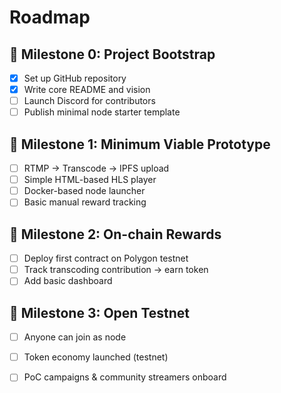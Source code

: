 # Roadmap

## 🧪 Milestone 0: Project Bootstrap

- [x] Set up GitHub repository
- [x] Write core README and vision
- [ ] Launch Discord for contributors
- [ ] Publish minimal node starter template

## 🚧 Milestone 1: Minimum Viable Prototype

- [ ] RTMP → Transcode → IPFS upload
- [ ] Simple HTML-based HLS player
- [ ] Docker-based node launcher
- [ ] Basic manual reward tracking

## 🔁 Milestone 2: On-chain Rewards

- [ ] Deploy first contract on Polygon testnet
- [ ] Track transcoding contribution → earn token
- [ ] Add basic dashboard

## 🚀 Milestone 3: Open Testnet

- [ ] Anyone can join as node
- [ ] Token economy launched (testnet)
- [ ] PoC campaigns & community streamers onboard

